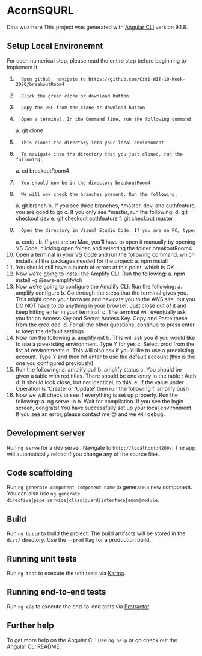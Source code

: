 # AcornSQURL
Dina wuz here
This project was generated with [Angular CLI](https://github.com/angular/angular-cli) version 9.1.8.
## Setup Local Environemnt

For each numerical step, please read the entire step before beginning to implement it
1.       Open github, navigate to https://github.com/Citi-WIT-10-Week-2020/breakoutRoom4
2.       Click the green clone or download button
3.       Copy the URL from the clone or download button
4.       Open a terminal. In the Command line, run the following command:
    a.       git clone <URL-you-copied>
5.       This clones the directory into your local environment
6.       To navigate into the directory that you just cloned, run the following:
    a.       cd breakoutRoom4
7.       You should now be in the directory breakoutRoom4
8.       We will now check the branches present. Run the following:
    a.       git branch
    b.       If you see three branches, *master, dev, and authfeature, you are good to go
    c.       If you only see *master, run the following:
    d.       git checkout dev
    e.       git checkout authfeature
    f.        git checkout master
9.       Open the directory in Visual Studio Code. If you are on PC, type:
    a.       code .
    b.       If you are on Mac, you’ll have to open it manually by opening VS Code, clicking open folder, and selecting the folder      breakoutRoom4
10.   Open a terminal in your VS Code and run the following command, which installs all the packages needed for the project:
    a.       npm install
11.   You should still have a bunch of errors at this point, which is OK
12.   Now we’re going to install the Amplify CLI. Run the following:
    a.       npm install -g @aws-amplify/cli
13.   Now we’re going to configure the Amplify CLI. Run the following:
    a.       amplify configure
    b.       Go through the steps that the terminal gives you. This might open your browser and navigate you to the AWS site, but you DO NOT have to do anything in your browser. Just close out of it and keep hitting enter in your terminal.
    c.       The terminal will eventually ask you for an Access Key and Secret Access Key. Copy and Paste these from the cred doc.
    d.       For all the other questions, continue to press enter to keep the default settings
14.   Now run the following
    a.       amplify init
    b.       This will ask you if you would like to use a preexisting environment. Type Y for yes
    c.       Select prod from the list of environments
    d.       This will also ask if you’d like to use a preexisting account. Type Y and then hit enter to use the default account (this is the one you configured previously)
15.   Run the following:
    a.       amplify pull
    b.       amplify status
    c.       You should be given a table with red titles. There should be one entry in the table : Auth
    d.       It should look close, but not identical, to this:
    e.       If the value under Operation is ‘Create’ or ‘Update’ then run the following
    f.        amplify push
16.   Now we will check to see if everything is set up properly. Run the following:
    a.       ng serve -o
    b.       Wait for compilation. If you see the login screen, congrats! You have successfully set up your local environment. If you see an error, please contact me 😊 and we will debug.


## Development server

Run `ng serve` for a dev server. Navigate to `http://localhost:4200/`. The app will automatically reload if you change any of the source files.

## Code scaffolding

Run `ng generate component component-name` to generate a new component. You can also use `ng generate directive|pipe|service|class|guard|interface|enum|module`.

## Build

Run `ng build` to build the project. The build artifacts will be stored in the `dist/` directory. Use the `--prod` flag for a production build.

## Running unit tests

Run `ng test` to execute the unit tests via [Karma](https://karma-runner.github.io).

## Running end-to-end tests

Run `ng e2e` to execute the end-to-end tests via [Protractor](http://www.protractortest.org/).

## Further help

To get more help on the Angular CLI use `ng help` or go check out the [Angular CLI README](https://github.com/angular/angular-cli/blob/master/README.md).
